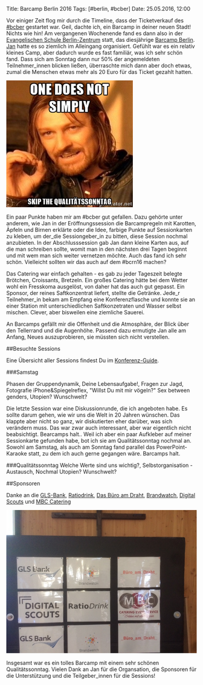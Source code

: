 Title: Barcamp Berlin 2016
Tags: [#berlin, #bcber]
Date: 25.05.2016, 12:00

Vor einiger Zeit flog mir durch die Timeline, dass der Ticketverkauf des [#bcber](https://twitter.com/search?f=tweets&vertical=default&q=%23bcber&src=typd) gestartet war. Geil, dachte ich, ein Barcamp in deiner neuen Stadt! Nichts wie hin! Am vergangenen Wochenende fand es dann also in der [Evangelischen Schule Berlin-Zentrum](http://www.ev-schule-zentrum.de/aktuell/) statt, das diesjährige [Barcamp Berlin](http://barcamp.berlin). [Jan](http://www.theofel.com) hatte es so ziemlich im Alleingang organisiert. Gefühlt war es ein relativ kleines Camp, aber dadurch wurde es fast familiär, was ich sehr schön fand. Dass sich am Sonntag dann nur 50% der angemeldeten Teilnehmer_innen blicken ließen, überraschte mich dann aber doch etwas, zumal die Menschen etwas mehr als 20 Euro für das Ticket gezahlt hatten.

![One does not simply skip the Qualitätssonntag](/img/IMG_112.jpg)

Ein paar Punkte haben mir am #bcber gut gefallen. Dazu gehörte unter anderem, wie Jan in der Eröffnungssession die Barcampregeln mit Karotten, Äpfeln und Birnen erklärte oder die Idee, farbige Punkte auf Sessionkarten zu kleben, um der_die Sessiongeber_in zu bitten, diese Session nochmal anzubieten. In der Abschlusssession gab Jan dann kleine Karten aus, auf die man schreiben sollte, womit man in den nächsten drei Tagen beginnt und mit wem man sich weiter vernetzen möchte. Auch das fand ich sehr schön. Vielleicht sollten wir das auch auf dem #bcrn16 machen?

Das Catering war einfach gehalten - es gab zu jeder Tageszeit belegte Brötchen, Croissants, Bretzeln. Ein großes Catering hätte bei dem Wetter wohl ein Fresskoma ausgelöst, von daher hat das auch gut gepasst. Ein Sponsor, der reines Saftkonzentrat liefert, stellte die Getränke. Jede_r Teilnehmer_in bekam am Empfang eine Konferenzflasche und konnte sie an einer Station mit unterschiedlichen Saftkonzetraten und Wasser selbst mischen. Clever, aber bisweilen eine ziemliche Sauerei.

An Barcamps gefällt mir die Offenheit und die Atmosphäre, der Blick über den Tellerrand und die Augenhöhe. Passend dazu ermutigte Jan alle am Anfang, Neues auszuprobieren, sie müssten sich nicht verstellen.

##Besuchte Sessions

Eine Übersicht aller Sessions findest Du im [Konferenz-Guide](https://app.konferenz.guide/?event=bcber2016&seite=sessionList).

###Samstag

Phasen der Gruppendynamik, Deine Lebensaufgabe!, Fragen zur Jagd, Fotografie iPhone&Spiegelreflex, "Willst Du mit mir vögeln?" Sex between genders, Utopien? Wunschwelt?

Die letzte Session war eine Diskussionrunde, die ich angeboten habe. Es sollte darum gehen, wie wir uns die Welt in 20 Jahren wünschen. Das klappte aber nicht so ganz, wir diskutierten eher darüber, was sich verändern muss. Das war zwar auch interessant, aber war eigentlich nicht beabsichtigt. Bearcamps halt.. Weil ich aber ein paar Aufkleber auf meiner Sessionkarte gefunden habe, bot ich sie am Qualitätssonntag nochmal an. Sowohl am Samstag, als auch am Sonntag fand parallel das PowerPoint-Karaoke statt, zu dem ich auch gerne gegangen wäre. Barcamps halt.

###Qualitätssonntag
Welche Werte sind uns wichtig?, Selbstorganisation - Austausch, Nochmal Utopien? Wunschwelt?

##Sponsoren

Danke an die [GLS-Bank](https://www.gls.de/privatkunden/), [Ratiodrink](https://www.ratiodrink.de), [Das Büro am Draht](https://www.dasburo.com/home.html), [Brandwatch](https://www.brandwatch.com), [Digital Scouts](http://digitalscouts.de/#!) und [MBC Catering](http://mbc-catering.de)

![Alle Sponsoren](/img/IMG_113.JPG)

Insgesamt war es ein tolles Barcamp mit einem sehr schönen Qualitätssonntag. Vielen Dank an Jan für die Organsation, die Sponsoren für die Unterstützung und die Teilgeber_innen für die Sessions!
